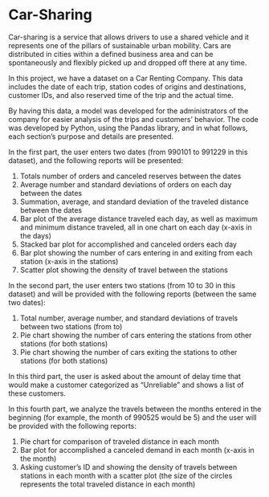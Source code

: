 # Car-Sharing
Car-sharing is a service that allows drivers to use a shared vehicle and it represents one of the pillars of sustainable urban mobility. Cars are distributed in cities within a defined business area and can be spontaneously and flexibly picked up and dropped off there at any time.

In this project, we have a dataset on a Car Renting Company. This data includes the date of each trip, station codes of origins and destinations, customer IDs, and also reserved time of the trip and the actual time.

By having this data, a model was developed for the administrators of the company for easier analysis of the trips and customers’ behavior. The code was developed by Python, using the Pandas library, and in what follows, each section’s purpose and details are presented.

In the first part, the user enters two dates (from 990101 to 991229 in this dataset), and the following reports will be presented:
1. Totals number of orders and canceled reserves between the dates
2. Average number and standard deviations of orders on each day between the dates
3. Summation, average, and standard deviation of the traveled distance between the dates
4. Bar plot of the average distance traveled each day, as well as maximum and minimum distance traveled, all in one chart on each day (x-axis in the days)
5. Stacked bar plot for accomplished and canceled orders each day
6. Bar plot showing the number of cars entering in and exiting from each station (x-axis in the stations)
7. Scatter plot showing the density of travel between the stations

In the second part, the user enters two stations (from 10 to 30 in this dataset) and will be provided with the following reports (between the same two dates):

1. Total number, average number, and standard deviations of travels between two stations (from to)
2. Pie chart showing the number of cars entering the stations from other stations (for both stations)
3. Pie chart showing the number of cars exiting the stations to other stations (for both stations)

In this third part, the user is asked about the amount of delay time that would make a customer categorized as “Unreliable” and shows a list of these customers.

In this fourth part, we analyze the travels between the months entered in the beginning (for example, the month of 990525 would be 5) and the user will be provided with the following reports:

1. Pie chart for comparison of traveled distance in each month
2. Bar plot for accomplished a canceled demand in each month (x-axis in the month)
3. Asking customer’s ID and showing the density of travels between stations in each month with a scatter plot (the size of the circles represents the total traveled distance in each month)
